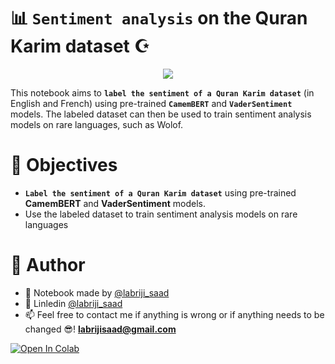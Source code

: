 # 📊 `Sentiment analysis` on the Quran Karim dataset ☪️️
<p align="center">
  <img src="https://user-images.githubusercontent.com/74627083/157457233-29354868-6e5a-4079-848e-c510af92ca58.jpg" />
</p>

This notebook aims to **`label the sentiment of a Quran Karim dataset`** (in English and French) using pre-trained **`CamemBERT`** and **`VaderSentiment`** models. The labeled dataset can then be used to train sentiment analysis models on rare languages, such as Wolof.

# 🎯 Objectives
- **`Label the sentiment of a Quran Karim dataset`** using pre-trained **CamemBERT** and **VaderSentiment** models.
- Use the labeled dataset to train sentiment analysis models on rare languages

# 🙌 Author
- 🙌 Notebook made by [@labriji_saad](https://github.com/labrijisaad)
- 🔗 Linledin [@labriji_saad](https://www.linkedin.com/in/labrijisaad/)
- 📫 Feel free to contact me if anything is wrong or if anything needs to be changed 😎!  **labrijisaad@gmail.com**

<a href="https://colab.research.google.com/github/labrijisaad/Sentiment-analysis-on-the-Quran-Karim-dataset" target="_parent"><img src="https://colab.research.google.com/assets/colab-badge.svg" alt="Open In Colab"/></a>
